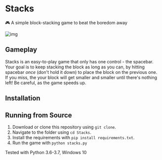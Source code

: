 # Stacks
🎮 A simple block-stacking game to beat the boredom away 

![img](https://user-images.githubusercontent.com/4008778/86519622-4aec7580-bdf1-11ea-8a4d-3bd1b09deafd.gif)

## Gameplay
Stacks is an easy-to-play game that only has one control - the spacebar. Your goal is to keep stacking the block as long as you can, by hitting spacebar *once* (don't hold it down) to place the block on the previous one. If you miss, the your block will get smaller and smaller until there's nothing left! Be careful, as the game speeds up.

## Installation


## Running from Source
1. Download or clone this repository using `git clone`.
2. Navigate to the folder using `cd Stacks`.
3. Install the requirements with `pip install requirements.txt`.
4. Run the game with `python stacks.py`

Tested with Python 3.6-3.7, Windows 10

